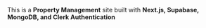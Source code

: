 This is a **Property Management** site built with **Next.js, Supabase, MongoDB, and Clerk Authentication**
